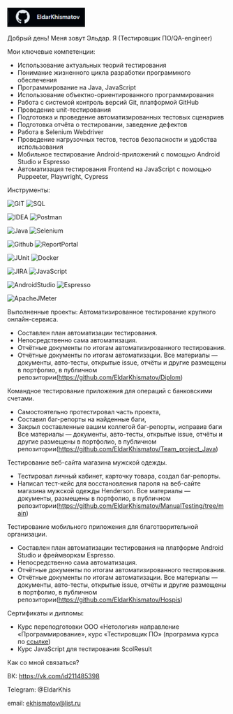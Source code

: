 [![Header](https://github.com/EldarKhismatov/EldarKhismatov/blob/main/assets/header.png)](https://github.com/EldarKhismatov?tab=repositories)

Добрый день! Меня зовут Эльдар. Я (Тестировщик ПО/QA-engineer)

Мои ключевые компетенции:
*	Использование актуальных теорий тестирования
*	Понимание жизненного цикла разработки программного обеспечения
*	Программирование на Java, JavaScript
*	Использование объектно-ориентированного программирования
*	Работа с системой контроль версий Git, платформой GitHub
*	Проведение unit-тестирования
*	Подготовка и проведение автоматизированных тестовых сценариев
*	Подготовка отчёта о тестировании, заведение дефектов
*	Работа в Selenium Webdriver
*	Проведение нагрузочных тестов, тестов безопасности и удобства использования
* Мобильное тестирование Android-приложений с помощью Android Studio и Espresso
* Автоматизация тестирования Frontend на JavaScript с помощью Puppeeter, Playwright, Cypress

Инструменты: 

![GIT](https://img.shields.io/badge/-GIT-090909?style=for-the-badge&logo=git&logoColor=47C5FB) ![SQL](https://img.shields.io/badge/-SQL-090909?style=for-the-badge&logo=sql&logoColor=097CDB)

![IDEA](https://img.shields.io/badge/-IDEA-090909?style=for-the-badge&logo=idea&logoColor=F8C52C) ![Postman](https://img.shields.io/badge/-Postman-090909?style=for-the-badge&logo=postman&logoColor=F88C00)

![Java](https://img.shields.io/badge/-Java-090909?style=for-the-badge&logo=java&logoColor=E9D54D) ![Selenium](https://img.shields.io/badge/-Selenium-090909?style=for-the-badge&logo=selenium&logoColor=E5D3FF) 

![Github](https://img.shields.io/badge/-Gtthub-090909?style=for-the-badge&logo=C%2b%2b&logoColor=6296CC) ![ReportPortal](https://img.shields.io/badge/-ReportPortal-090909?style=for-the-badge&logo=reportPortallogoColor=6296CC)

![JUnit](https://img.shields.io/badge/-Junit-090909?style=for-the-badge&logo=junit&logoColor=6296CC) ![Docker](https://img.shields.io/badge/-Docker-090909?style=for-the-badge&logo=docker&logoColor=6296CC)

![JIRA](https://img.shields.io/badge/-JIRA-090909?style=for-the-badge&logo=jira&logoColor=6296CC) ![JavaScript](https://img.shields.io/badge/-JavaScript-090909?style=for-the-badge&logo=javascript&logoColor=E9D54D)

![AndroidStudio](https://img.shields.io/badge/-AndroidStudio-090909?style=for-the-badge&logo=androidstudio&logoColor=E9D54D) ![Espresso](https://img.shields.io/badge/-Espresso-090909?style=for-the-badge&logo=espresso&logoColor=E9D54D)

![ApacheJMeter](https://img.shields.io/badge/-ApacheJMeter-090909?style=for-the-badge&logo=apachejmeter&logoColor=E9D54D)

Выполненные проекты: 
Автоматизированное тестирование крупного онлайн-сервиса.

*	Составлен план автоматизации тестирования.
*	Непосредственно сама автоматизация.
*	Отчётные документы по итогам автоматизированного тестирования.
*	Отчётные документы по итогам автоматизации.
Все материалы — документы, авто-тесты, открытые issue, отчёты и другие размещены в портфолио, в публичном репозитории(https://github.com/EldarKhismatov/Diplom)


Командное тестирование приложения для операций с банковскими счетами.

*	Самостоятельно протестировал часть проекта,
*	Составил баг-репорты на найденные баги,
*	Закрыл составленные вашим коллегой баг-репорты, исправив баги
Все материалы — документы, авто-тесты, открытые issue, отчёты и другие размещены в портфолио, в публичном репозитории(https://github.com/EldarKhismatov/Team_project_Java)


Тестирование веб-сайта магазина мужской одежды.

*	Тестировал личный кабинет, карточку товара, создал баг-репорты.
*	Написал тест-кейс для восстановления пароля на веб-сайте магазина мужской одежды Henderson.
Все материалы — документы, размещены в портфолио, в публичном репозитории(https://github.com/EldarKhismatov/ManualTesting/tree/main)


Тестирование мобильного приложения для благотворительной организации.

*	Составлен план автоматизации тестирования на платформе Android Studio и фреймворкам Espresso.
*	Непосредственно сама автоматизация.
*	Отчётные документы по итогам автоматизированного тестирования.
*	Отчётные документы по итогам автоматизации.
Все материалы — документы, авто-тесты, открытые issue, отчёты и другие размещены в портфолио, в публичном репозитории(https://github.com/EldarKhismatov/Hospis)

Сертификаты и дипломы:
* Курс переподготовки ООО «Нетология» направление «Программирование», курс «Тестировщик ПО» (программа курса по [ссылке](https://netology.ru/programs/qa#/))
* Курc JavaScript для тестирования ScolResult



Как со мной связаться? 

ВК: https://vk.com/id211485398

Telegram: @EldarKhis

email: ekhismatov@list.ru
